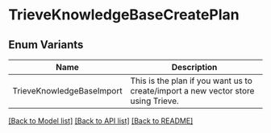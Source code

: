 # TrieveKnowledgeBaseCreatePlan

## Enum Variants

| Name | Description |
|---- | -----|
| TrieveKnowledgeBaseImport | This is the plan if you want us to create/import a new vector store using Trieve. |

[[Back to Model list]](../README.md#documentation-for-models) [[Back to API list]](../README.md#documentation-for-api-endpoints) [[Back to README]](../README.md)


